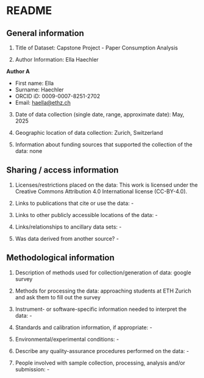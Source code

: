# README

## General information

1.  Title of Dataset: Capstone Project - Paper Consumption Analysis

2.  Author Information: Ella Haechler

**Author A**

- First name: Ella
- Surname: Haechler
- ORCID iD: 0009-0007-8251-2702
- Email: haella@ethz.ch


3.  Date of data collection (single date, range, approximate date): May, 2025

4.  Geographic location of data collection: Zurich, Switzerland

5.  Information about funding sources that supported the collection of
    the data: none

## Sharing / access information

1.  Licenses/restrictions placed on the data: This work is licensed under the Creative Commons Attribution 4.0 International license (CC-BY-4.0).

2.  Links to publications that cite or use the data: -

3.  Links to other publicly accessible locations of the data: -

4.  Links/relationships to ancillary data sets: -

5.  Was data derived from another source? -

## Methodological information

1.  Description of methods used for collection/generation of data: google survey

2.  Methods for processing the data: approaching students at ETH Zurich and ask them to fill out the survey

3.  Instrument- or software-specific information needed to interpret the
    data: -

4.  Standards and calibration information, if appropriate: -

5.  Environmental/experimental conditions: -

6.  Describe any quality-assurance procedures performed on the data: -

7.  People involved with sample collection, processing, analysis and/or
    submission: -

